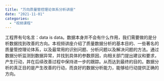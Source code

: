 ```yaml
---
title: "万向质量管控理论体系分析讲座"
date: "2021-11-01"
categories: 
  - "视频课程"
---
```


<script src="//player.polyv.net/script/player.js"></script>

<script>var player = polyvPlayer({ 'wrap':'#plv_d525a12bf87cc44b32d09eb0dedaefbd_d', 'width':'100%', 'height':'', 'vid': 'd525a12bf87cc44b32d09eb0dedaefbd_d', 'playsafe': '' // 播放加密视频的凭证, 取值参考文档: https://help.polyv.net/index.html#/vod/api/playsafe/token/create_token });</script>

工程界有句名言：data is data。数据本身并不会有什么作用，我们需要做的是分析数据找到改善的方向。本视频讲座介绍了质量数据分析的基本目的、一些著名的质量管控理论体系，以及最常用的识别问题、分析问题以及解决问题的方法。通过数据分析监测到数据异常，并找到具体的参数原因，向相关部门提出建议和要求，产生行动，并在后续改善过程中保持进一步的跟踪。从而达到最终的目的。数据分析的真正目的是产生改善的行动，而良好的数据分析能力，能够给行动提供正确的方向。
